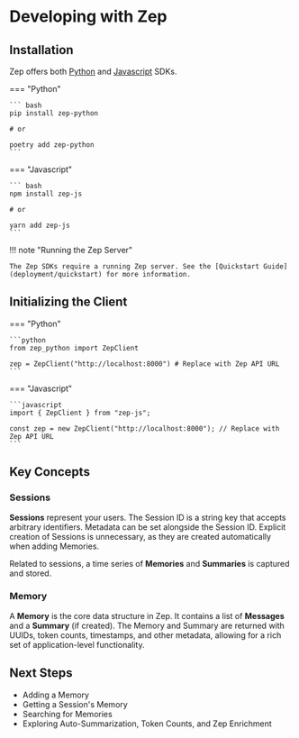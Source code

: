 # Developing with Zep

## Installation

Zep offers both [Python](https://github.com/getzep/zep-python) and [Javascript](https://github.com/getzep/zep-js) SDKs.

=== "Python"

    ``` bash
    pip install zep-python

    # or

    poetry add zep-python
    ```

=== "Javascript"

    ``` bash
    npm install zep-js

    # or

    yarn add zep-js
    ```

!!! note "Running the Zep Server"

    The Zep SDKs require a running Zep server. See the [Quickstart Guide](deployment/quickstart) for more information.

## Initializing the Client

=== "Python"

    ```python
    from zep_python import ZepClient

    zep = ZepClient("http://localhost:8000") # Replace with Zep API URL
    ```

=== "Javascript"

    ```javascript
    import { ZepClient } from "zep-js";

    const zep = new ZepClient("http://localhost:8000"); // Replace with Zep API URL
    ```

## Key Concepts

### Sessions

**Sessions** represent your users. The Session ID is a string key that accepts arbitrary identifiers. Metadata can be set alongside the Session ID. Explicit creation of Sessions is unnecessary, as they are created automatically when adding Memories.

Related to sessions, a time series of **Memories** and **Summaries** is captured and stored.

### Memory

A **Memory** is the core data structure in Zep. It contains a list of **Messages** and a **Summary** (if created). The Memory and Summary are returned with UUIDs, token counts, timestamps, and other metadata, allowing for a rich set of application-level functionality.

## Next Steps

- Adding a Memory
- Getting a Session's Memory
- Searching for Memories
- Exploring Auto-Summarization, Token Counts, and Zep Enrichment
